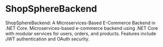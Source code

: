 # ShopSphereBackend
ShopSphereBackend: A Microservices-Based E-Commerce Backend in .NET Core. Microservices-based e-commerce backend using .NET Core with modular services for users, orders, and products. Features include JWT authentication and OAuth security.
